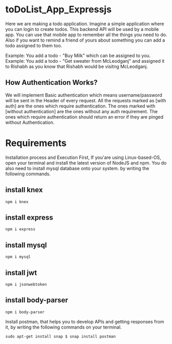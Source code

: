 # toDoList_App_Expressjs

Here we are making a todo application. Imagine a simple application where you can login to create todos. This backend API will be used by a mobile app. You can use that mobile app to remember all the things you need to do. Also if you want to remind a friend of yours about something you can add a todo assigned to them too.

Example: You add a todo - "Buy Milk" which can be assigned to you.
Example: You add a todo  - "Get sweater from McLeodganj" and assigned it to Rishabh as you know that Rishabh would be visitng McLeodganj.

## How Authentication Works?
We will implement Basic authentication which means username/password will be sent in the Header of every request. All the requests marked as [with auth] are the ones which require authentication. The ones marked with [without authentication] are the ones without any auth requirement. The ones which require authentication should return an error if they are pinged without Authentication.


# Requirements

Installation process and Execution First, If you'are using Linux-based-OS, open your terminal and install the latest version of NodeJS and npm. You do also need to install mysql database onto your system. by writing the following commands.

## install knex
 ```npm i knex```
 
 ## install express
 ```npm i express```
 
 ## install mysql
 ```npm i mysql```
 
 ## install jwt
 ```npm i jsonwebtoken```
 
 ## install body-parser
 ```npm i body-parser```
 
 Install postman, that helps you to develop APIs and getting responses from it, by writing the following commands on your terminal.
 
 ```sudo apt-get install snap $ snap install postman```
 
